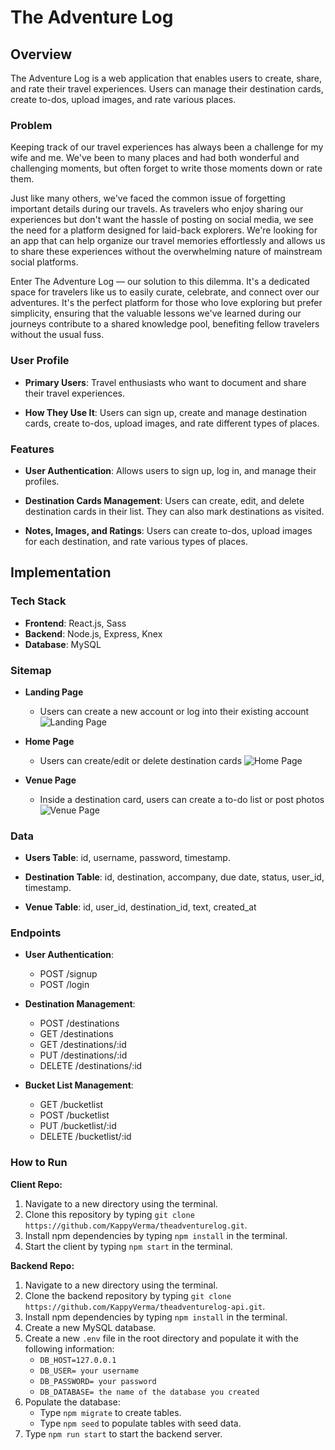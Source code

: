 # The Adventure Log

## Overview

The Adventure Log is a web application that enables users to create, share, and rate their travel experiences. Users can manage their destination cards, create to-dos, upload images, and rate various places.

### Problem

Keeping track of our travel experiences has always been a challenge for my wife and me. We've been to many places and had both wonderful and challenging moments, but often forget to write those moments down or rate them.

Just like many others, we've faced the common issue of forgetting important details during our travels. As travelers who enjoy sharing our experiences but don't want the hassle of posting on social media, we see the need for a platform designed for laid-back explorers. We're looking for an app that can help organize our travel memories effortlessly and allows us to share these experiences without the overwhelming nature of mainstream social platforms.

Enter The Adventure Log — our solution to this dilemma. It's a dedicated space for travelers like us to easily curate, celebrate, and connect over our adventures. It's the perfect platform for those who love exploring but prefer simplicity, ensuring that the valuable lessons we've learned during our journeys contribute to a shared knowledge pool, benefiting fellow travelers without the usual fuss.

### User Profile

- **Primary Users**: Travel enthusiasts who want to document and share their travel experiences.

- **How They Use It**: Users can sign up, create and manage destination cards, create to-dos, upload images, and rate different types of places.

### Features

- **User Authentication**: Allows users to sign up, log in, and manage their profiles.

- **Destination Cards Management**: Users can create, edit, and delete destination cards in their list. They can also mark destinations as visited.

- **Notes, Images, and Ratings**: Users can create to-dos, upload images for each destination, and rate various types of places.

## Implementation

### Tech Stack

- **Frontend**: React.js, Sass
- **Backend**: Node.js, Express, Knex
- **Database**: MySQL

### Sitemap

- **Landing Page**
  - Users can create a new account or log into their existing account
![Landing Page](https://github.com/KappyVerma/karan-verma-capstone/assets/104116426/a954f535-1824-4e5f-910e-29e40801c870)

- **Home Page**
  - Users can create/edit or delete destination cards
![Home Page](https://github.com/KappyVerma/karan-verma-capstone/assets/104116426/04af6d6d-74a2-447c-93c1-403e485e2c1c)

- **Venue Page**
  - Inside a destination card, users can create a to-do list or post photos
![Venue Page](https://github.com/KappyVerma/karan-verma-capstone/assets/104116426/abc2fecb-2340-4752-a540-a5a015cb9129)

### Data

- **Users Table**: id, username, password, timestamp.

- **Destination Table**: id, destination, accompany, due date, status, user_id, timestamp.

- **Venue Table**: id, user_id, destination_id, text, created_at

### Endpoints

- **User Authentication**:

  - POST /signup
  - POST /login

- **Destination Management**:

  - POST /destinations
  - GET /destinations
  - GET /destinations/:id
  - PUT /destinations/:id
  - DELETE /destinations/:id

- **Bucket List Management**:

  - GET /bucketlist
  - POST /bucketlist
  - PUT /bucketlist/:id
  - DELETE /bucketlist/:id

### How to Run

**Client Repo:**

1. Navigate to a new directory using the terminal.
2. Clone this repository by typing `git clone https://github.com/KappyVerma/theadventurelog.git`.
3. Install npm dependencies by typing `npm install` in the terminal.
4. Start the client by typing `npm start` in the terminal.

**Backend Repo:**

1. Navigate to a new directory using the terminal.
2. Clone the backend repository by typing `git clone https://github.com/KappyVerma/theadventurelog-api.git`.
3. Install npm dependencies by typing `npm install` in the terminal.
4. Create a new MySQL database.
5. Create a new `.env` file in the root directory and populate it with the following information:
    - `DB_HOST=127.0.0.1`
    - `DB_USER= your username`
    - `DB_PASSWORD= your password`
    - `DB_DATABASE= the name of the database you created`
6. Populate the database:
    - Type `npm migrate` to create tables.
    - Type `npm seed` to populate tables with seed data.
7. Type `npm run start` to start the backend server.
